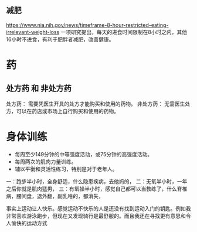 
## 减肥
https://www.nia.nih.gov/news/timeframe-8-hour-restricted-eating-irrelevant-weight-loss
一项研究提出，每天的进食时间限制在8小时之内，其他16小时不进食，有利于肥胖者减肥，改善健康。


# 药
## 处方药 和 非处方药 

处方药： 需要凭医生开具的处方才能购买和使用的药物。
非处方药： 无需医生处方，可以在药店或市场上自行购买和使用的药物。

# 身体训练

- 每周至少149分钟的中等强度活动，或75分钟的高强度活动。
- 每周两次的肌肉力量训练。
- 辅以平衡和灵活性练习，特别是对于老年人。

一：跑步半小时，全身舒适，什么隐患疾病，去他妈的，
二：无氧半小时，一年之后你就是肌肉猛男，
三：有氧操半小时，感觉自己都可以当教练了，什么脊椎病，腰间盘，退外翻，副乳啥的，都消失，

事实上运动让人快乐。感觉运动不快乐的人是还没有找到运动入门的钥匙。例如我非常喜欢游泳跑步，但现在又发现骑行是最舒服的。而且我还在寻找更有意思和令人愉快的运动方式